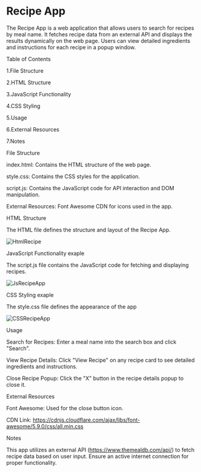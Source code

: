 # Recipe App

The Recipe App is a web application that allows users to search for recipes by meal name. 
It fetches recipe data from an external API and displays the results dynamically on the web page. 
Users can view detailed ingredients and instructions for each recipe in a popup window.

Table of Contents

1.File Structure

2.HTML Structure

3.JavaScript Functionality

4.CSS Styling

5.Usage

6.External Resources

7.Notes

File Structure

index.html: Contains the HTML structure of the web page.

style.css: Contains the CSS styles for the application.

script.js: Contains the JavaScript code for API interaction and DOM manipulation.

External Resources: Font Awesome CDN for icons used in the app.

HTML Structure

The HTML file defines the structure and layout of the Recipe App.

![HtmlRecipe](https://github.com/user-attachments/assets/8917fec5-2c73-4163-8da1-3f182a890a02)


JavaScript Functionality exaple

The script.js file contains the JavaScript code for fetching and displaying recipes.

![JsRecipeApp](https://github.com/user-attachments/assets/aaca3f2f-8661-4b7e-95ac-cf7a1309bdfb)


CSS Styling exaple

The style.css file defines the appearance of the app


![CSSRecipeApp](https://github.com/user-attachments/assets/54b2b0c1-25d3-4e88-9730-bd12ec3fe6a0)




Usage

Search for Recipes: Enter a meal name into the search box and click "Search".

View Recipe Details: Click "View Recipe" on any recipe card to see detailed ingredients and instructions.

Close Recipe Popup: Click the "X" button in the recipe details popup to close it.

External Resources

Font Awesome: Used for the close button icon.

CDN Link: https://cdnjs.cloudflare.com/ajax/libs/font-awesome/5.9.0/css/all.min.css

Notes

This app utilizes an external API (https://www.themealdb.com/api/) to fetch recipe data based on user input.
Ensure an active internet connection for proper functionality.
